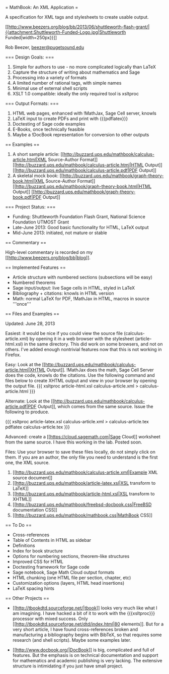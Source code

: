 = MathBook: An XML Application =

A specification for XML tags and stylesheets to create usable output.

[[http://www.beezers.org/blog/bb/2013/06/shuttleworth-flash-grant/|{{attachment:Shuttleworth-Funded-Logo.jpg|Shuttleworth Funded|width=250px}}]]

Rob Beezer, beezer@pugetsound.edu

=== Design Goals: ===

  1. Simple for authors to use - no more complicated logically than LaTeX
  1. Capture the structure of writing about mathematics and Sage
  1. Processing into a variety of formats
  1. A limited number of rational tags, with simple names
  1. Minimal use of external shell scripts
  1. XSLT 1.0 compatible: ideally the only required tool is xsltproc 

=== Output Formats: ===

  1.  HTML web pages, enhanced with !MathJax, Sage Cell server, knowls
  1.  LaTeX input to create PDFs and print with {{{pdflatex}}}
  1.  Doctesting of Sage code examples
  1.  E-Books, once technically feasible
  1.  Maybe a !DocBook representation for conversion to other outputs

== Examples ==

  1.  A short sample article:  [[http://buzzard.ups.edu/mathbook/calculus-article.html|XML Source-Author Format]] [[http://buzzard.ups.edu/mathbook/calculus-article.html|HTML Output]] [[http://buzzard.ups.edu/mathbook/calculus-article.pdf|PDF Output]]
  1. A skeletal mock book: [[http://buzzard.ups.edu/mathbook/graph-theory-book.html|XML Source-Author Format]] [[http://buzzard.ups.edu/mathbook/graph-theory-book.html|HTML Output]] [[http://buzzard.ups.edu/mathbook/graph-theory-book.pdf|PDF Output]]

=== Project Status: ===

  * Funding:  Shuttleworth Foundation Flash Grant, National Science Foundation UTMOST Grant
  * Late-June 2013: Good basic functionality for HTML, LaTeX output
  * Mid-June 2013: initiated, not mature or stable

== Commentary ==

High-level commentary is recorded on my [[http://www.beezers.org/blog/bb|blog]].

== Implemented Features ==

 * Article structure with numbered sections (subsections will be easy)
 * Numbered theorems
 * Sage input/output: live Sage cells in HTML, styled in LaTeX
 * Bibliography + citations: knowls in HTML version
 * Math: normal LaTeX for PDF, !MathJax in HTML, macros in source '''once'''


== Files and Examples ==

Updated: June 28, 2013
  

Easiest: it would be nice if you could view the source file (calculus-article.xml) by opening it in a web browser with the stylesheet (article-html.xsl) in the same directory.  This did work on some browsers, and not on others.  I've added enough nontrivial features now that this is not working in Firefox.

Easy: Look at the  [[http://buzzard.ups.edu/mathbook/calculus-article.html|XHTML Output]]. !MathJax does the math, Sage Cell Server does the code, knowls do the citations.  Use the following command and files below to create XHTML output and view in your browser by opening the output file. 
{{{
xsltproc article-html.xsl calculus-article.xml > calculus-article.html
}}}

Alternate: Look at the  [[http://buzzard.ups.edu/mathbook/calculus-article.pdf|PDF Output]], which comes from the same source.  Issue the following to produce.

{{{
xsltproc article-latex.xsl calculus-article.xml > calculus-article.tex
pdflatex calculus-article.tex
}}}

Advanced: create a [[https://cloud.sagemath.com|Sage Cloud]] worksheet from the same source.  I have this working in the lab.  Posted soon.

Files: Use your browser to save these files locally, do not simply click on them.  If you are an author, the only file you need to understand is the first one, the XML source.

  1.  [[http://buzzard.ups.edu/mathbook/calculus-article.xml|Example XML source document]]
  1.  [[http://buzzard.ups.edu/mathbook/article-latex.xsl|XSL transform to LaTeX]]
  1.  [[http://buzzard.ups.edu/mathbook/article-html.xsl|XSL transform to XHTML]]
  1.  [[http://buzzard.ups.edu/mathbook/freebsd-docbook.css|FreeBSD documentation CSS]]
  1.  [[http://buzzard.ups.edu/mathbook/mathbook.css|MathBook CSS]]


== To Do ==

 * Cross-references
 * Table of Contents in HTML as sidebar
 * Definitions
 * Index for book structure
 * Options for numbering sections, theorem-like structures
 * Improved CSS for HTML
 * Doctesting framework for Sage code
 * Sage notebook, Sage Math Cloud output formats
 * HTML chunking (one HTML file per section, chapter, etc)
 * Customization options (layers, HTML head insertions)
 * LaTeX spacing hints

== Other Projects ==

 * [[http://tbookdtd.sourceforge.net/|tbook]] looks very much like what I am imagining.  I have hacked a bit of it to work with the {{{xsltproc}}} processor with mixed success.  Only [[http://tbookdtd.sourceforge.net/dtd/index.html|80 elements]].  But for a very short article, I have found cross-references broken and manufacturing a bibliography begins with BibTeX, so that requires some research (and shell scripts).  Maybe some examples later.

 * [[http://www.docbook.org/|DocBook]] is big, complicated and full of features. But the emphasis is on technical documentation and support for mathematics and academic publishing is very lacking.  The extensive structure is intimidating if you just have small project.
